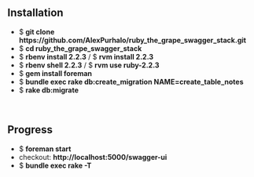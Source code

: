 <h2>Installation</h2>
<ul>
    <li>$ <strong>git clone https://github.com/AlexPurhalo/ruby_the_grape_swagger_stack.git</strong></li>
    <li>$ <strong>cd ruby_the_grape_swagger_stack</strong></li>
    <li>$ <strong>rbenv install 2.2.3</strong> / $ <strong>rvm install 2.2.3</strong></li>
    <li>$ <strong>rbenv shell 2.2.3</strong> / $ <strong>rvm use ruby-2.2.3</strong></li>
    <li>$ <strong>gem install foreman</strong></li>
    <li>$ <strong>bundle exec rake db:create_migration NAME=create_table_notes</strong></li>
    <li>$ <strong>rake db:migrate</strong></li>
</ul>
<br>
<h2>Progress</h2>
<ul>
    <li>$ <strong>foreman start</strong></li>
    <li>checkout: <strong>http://localhost:5000/swagger-ui</strong></li>
    <li>$ <strong>bundle exec rake -T</strong></li>
</ul>